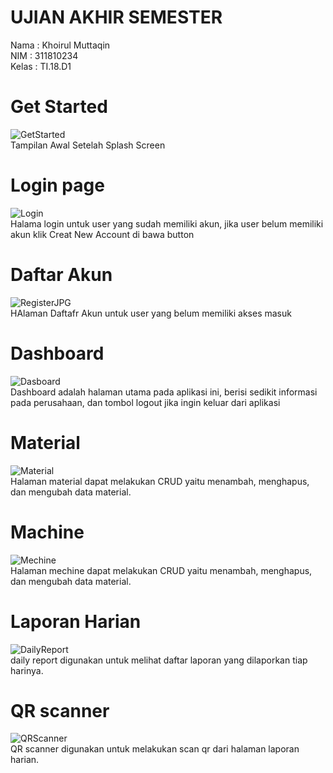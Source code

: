 # UJIAN AKHIR SEMESTER
Nama : Khoirul Muttaqin\
NIM : 311810234\
Kelas : TI.18.D1

# Get Started
![GetStarted](https://user-images.githubusercontent.com/60081182/126926342-9fdb36cc-d314-4d5a-9441-c767df923df3.JPG) \
Tampilan Awal Setelah Splash Screen
# Login page
![Login](https://user-images.githubusercontent.com/60081182/126924734-ff9e1538-3827-47ab-b151-44d608ca89b8.JPG) \
Halama login untuk user yang sudah memiliki akun, jika user belum memiliki akun klik Creat New Account di bawa button 

# Daftar Akun
![RegisterJPG](https://user-images.githubusercontent.com/60081182/126924769-e2b38b37-0e39-43d4-9c44-5e939fa9b776.JPG) \
HAlaman Daftafr Akun untuk user yang belum memiliki akses masuk

# Dashboard
![Dasboard](https://user-images.githubusercontent.com/60081182/126924787-21f241cb-122a-4700-bfe1-06e3b02ed14f.JPG) \
Dashboard adalah halaman utama pada aplikasi ini, berisi sedikit informasi pada perusahaan, dan tombol logout jika ingin keluar dari aplikasi

# Material
![Material](https://user-images.githubusercontent.com/60081182/126924810-9f42841f-6333-419e-ba83-cc73a9717af6.JPG) \
Halaman material dapat melakukan CRUD yaitu  menambah, menghapus, dan mengubah data material.

# Machine
![Mechine](https://user-images.githubusercontent.com/60081182/126924828-a279128f-8219-4283-b496-5464819ab658.JPG) \
Halaman mechine dapat melakukan CRUD yaitu  menambah, menghapus, dan mengubah data material.

# Laporan Harian
![DailyReport](https://user-images.githubusercontent.com/60081182/126926104-b8c1961b-bbd8-436e-8343-d36ed0e03932.JPG) \
daily report digunakan untuk melihat daftar laporan yang dilaporkan tiap harinya.

# QR scanner
![QRScanner](https://user-images.githubusercontent.com/60081182/126924855-7e5a4a39-0532-4f2d-970c-e8b9d809dac6.JPG) \
QR scanner digunakan untuk melakukan scan qr dari halaman laporan harian.
